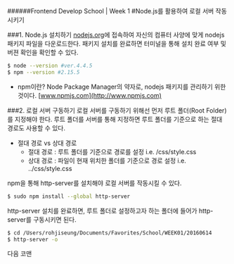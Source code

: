 ######Frontend Develop School | Week 1
#Node.js를 활용하여 로컬 서버 작동시키기

###1. Node.js 설치하기
[nodejs.org](http://nodejs.org)에 접속하여 자신의 컴퓨터 사양에 맞게 nodejs 패키지 파일을 다운로드한다. 패키지 설치를 완료하면 터미널을 통해 설치 완료 여부 및 버젼 확인을 확인할 수 있다.

```sh
$ node --version #ver.4.4.5
$ npm --version #2.15.5
```

* npm이란?
Node Package Manager의 약자로, nodejs 패키지를 관리하기 위한 것이다.
[www.npmjs.com](http://www.npmjs.com)

###2. 로컬 서버 구동하기
로컬 서버를 구동하기 위해선 먼저 루트 폴더(Root Folder)를 지정해야 한다. 루트 폴더를 서버를 통해 지정하면 루트 폴더를 기준으로 하는 절대 경로도 사용할 수 있다.

* 절대 경로 vs 상대 경로 
    - 절대 경로 : 루트 폴더를 기준으로 경로를 설정
      i.e. /css/style.css
    - 상대 경로 : 파일이 현재 위치한 폴더를 기준으로 경로 설정
      i.e. ../css/style.css

npm을 통해 http-server를 설치해야 로컬 서버를 작동시킬 수 있다.

```sh
$ sudo npm install --global http-server
```

http-server 설치를 완료하면, 루트 폴더로 설정하고자 하는 폴더에 들어가 http-server를 구동시키면 된다.

```sh
$ cd /Users/rohjiseung/Documents/Favorites/School/WEEK01/20160614
$ http-server -o
```

다음 코맨
